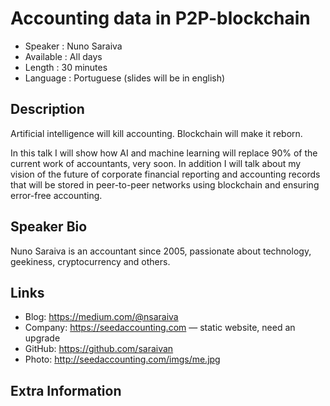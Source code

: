 Accounting data in P2P-blockchain
=================================================

* Speaker   : Nuno Saraiva
* Available : All days
* Length    : 30 minutes
* Language  : Portuguese (slides will be in english)

Description
-----------

Artificial intelligence will kill accounting. Blockchain will make it reborn.

In this talk I will show how AI and machine learning will replace 90% of the current work of accountants, very soon.
In addition I will talk about my vision of the future of corporate financial reporting and accounting records that will be stored in peer-to-peer networks using blockchain and ensuring error-free accounting.

Speaker Bio
-----------

Nuno Saraiva is an accountant since 2005, passionate about technology, geekiness, cryptocurrency and others.

Links
-----

* Blog: https://medium.com/@nsaraiva
* Company: https://seedaccounting.com — static website, need an upgrade
* GitHub:  https://github.com/saraivan
* Photo: http://seedaccounting.com/imgs/me.jpg

Extra Information
-----------------



